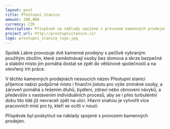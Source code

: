 ```yaml
---
layout: post
title: Přestupní stanice
amount: 200,000
currency: CZK
description: Příspěvek na náklady spojené s provozem kamenných prodejen 
project_url: http://prestupnistanice.cz/
logo: prestupni_stanice_logo.jpg
---
```


Spolek Labre provozuje dvě kamenné prodejny s pečlivě vybraným použitým zbožím, které zaměstnávají osoby bez domova a skrze bezpečné a stabilní místo jim pomáhá dostat se zpět do většinové společnosti a na otevřený trh práce.

V těchto kamenných prodejnách nesoucích název Přestupní stanici příjemce nabízí podpůrné místo i finanční jistotu pro výše zmíněné osoby, a zároveň pomáhá s řešením dluhů, bydlení, zdraví nebo obnovení návyků, a především s nastavením individuálních procesů, aby se i přes turbulentní dobu tito lidé již nevraceli zpět na ulici. Hlavní snahou je vytvořit více pracovních míst pro ty, kteří se ocitli v nouzi.   


Příspěvek byl poskytnut na náklady spojené s provozem kamenných prodejen.
